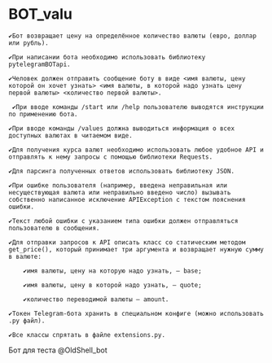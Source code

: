 # BOT_valu

    ✔Бот возвращает цену на определённое количество валюты (евро, доллар или рубль).

    ✔При написании бота необходимо использовать библиотеку pytelegramBOTapi.

    ✔Человек должен отправить сообщение боту в виде <имя валюты, цену которой он хочет узнать> <имя валюты, в которой надо узнать цену первой валюты> <количество первой валюты>.
   
     ✔При вводе команды /start или /help пользователю выводятся инструкции по применению бота.

    ✔При вводе команды /values должна выводиться информация о всех доступных валютах в читаемом виде.

    ✔Для получения курса валют необходимо использовать любое удобное API и отправлять к нему запросы с помощью библиотеки Requests.

    ✔Для парсинга полученных ответов использовать библиотеку JSON.

    ✔При ошибке пользователя (например, введена неправильная или несуществующая валюта или неправильно введено число) вызывать собственно написанное исключение APIException с текстом пояснения ошибки.

    ✔Текст любой ошибки с указанием типа ошибки должен отправляться пользователю в сообщения.

    ✔Для отправки запросов к API описать класс со статическим методом get_price(), который принимает три аргумента и возвращает нужную сумму в валюте:

        ✔имя валюты, цену на которую надо узнать, — base;

        ✔имя валюты, цену в которой надо узнать, — quote;

        ✔количество переводимой валюты — amount.

    ✔Токен Telegram-бота хранить в специальном конфиге (можно использовать .py файл).

    ✔Все классы спрятать в файле extensions.py.

Бот для теста @OldShell_bot